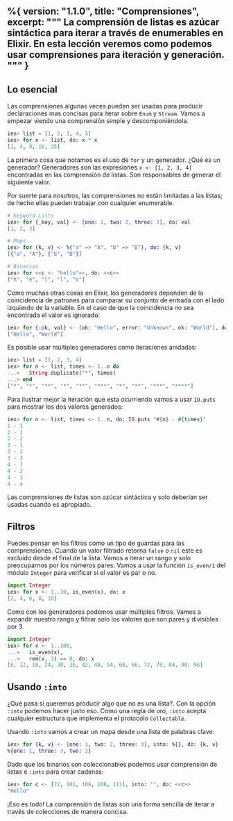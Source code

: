 %{
  version: "1.1.0",
  title: "Comprensiones",
  excerpt: """
  La comprensión de listas es azúcar sintáctica para iterar a través de enumerables en Elixir. En esta lección veremos como podemos usar comprensiones para iteración y generación.
  """
}
---

## Lo esencial

Las comprensiones algunas veces pueden ser usadas para producir declaraciones mas concisas para iterar sobre `Enum` y `Stream`. Vamos a empezar viendo una comprensión simple y descomponiéndola.

```elixir
iex> list = [1, 2, 3, 4, 5]
iex> for x <- list, do: x * x
[1, 4, 9, 16, 25]
```

La primera cosa que notamos es el uso de `for` y un generador. ¿Qué es un generador? Generadores son las expresiones `x <- [1, 2, 3, 4]` encontradas en las comprensión de listas. Son responsables de generar el siguiente valor.

Por suerte para nosotros, las comprensiones no están limitadas a las listas; de hecho ellas pueden trabajar con cualquier enumerable.

```elixir
# Keyword Lists
iex> for {_key, val} <- [one: 1, two: 2, three: 3], do: val
[1, 2, 3]

# Maps
iex> for {k, v} <- %{"a" => "A", "b" => "B"}, do: {k, v}
[{"a", "A"}, {"b", "B"}]

# Binaries
iex> for <<c <- "hello">>, do: <<c>>
["h", "e", "l", "l", "o"]
```

Como muchas otras cosas en Elixir, los generadores dependen de la coincidencia de patrones para comparar su conjunto de entrada con el lado izquierdo de la variable. En el caso de que la coincidencia no sea encontrada el valor es ignorado:

```elixir
iex> for {:ok, val} <- [ok: "Hello", error: "Unknown", ok: "World"], do: val
["Hello", "World"]
```

Es posible usar múltiples generadores como iteraciones anidadas:

```elixir
iex> list = [1, 2, 3, 4]
iex> for n <- list, times <- 1..n do
...>   String.duplicate("*", times)
...> end
["*", "*", "**", "*", "**", "***", "*", "**", "***", "****"]
```

Para ilustrar mejor la iteración que esta ocurriendo vamos a usar `IO.puts` para mostrar los dos valores generados:

```elixir
iex> for n <- list, times <- 1..n, do: IO.puts "#{n} - #{times}"
1 - 1
2 - 1
2 - 2
3 - 1
3 - 2
3 - 3
4 - 1
4 - 2
4 - 3
4 - 4
```

Las comprensiones de listas son azúcar sintáctica y solo deberían ser usadas cuando es apropiado.

## Filtros

Puedes pensar en los filtros como un tipo de guardas para las comprensiones. Cuando un valor filtrado retorna `false` o `nil` este es excluido desde el final de la lista. Vamos a iterar un rango y solo preocuparnos por los números pares. Vamos a usar la función `is_even/1` del módulo `Integer` para verificar si el valor es par o no.

```elixir
import Integer
iex> for x <- 1..10, is_even(x), do: x
[2, 4, 6, 8, 10]
```

Como con los generadores podemos usar múltiples filtros. Vamos a expandir nuestro rango y filtrar solo los valores que son pares y divisibles por 3.

```elixir
import Integer
iex> for x <- 1..100,
...>   is_even(x),
...>   rem(x, 3) == 0, do: x
[6, 12, 18, 24, 30, 36, 42, 48, 54, 60, 66, 72, 78, 84, 90, 96]
```

## Usando `:into`

¿Qué pasa si queremos producir algo que no es una lista?. Con la opción `:into` podemos hacer justo eso. Como una regla de oro, `:into` acepta cualquier estructura que implementa el protocolo `Collectable`.

Usando `:into` vamos a crear un mapa desde una lista de palabras clave:

```elixir
iex> for {k, v} <- [one: 1, two: 2, three: 3], into: %{}, do: {k, v}
%{one: 1, three: 3, two: 2}
```

Dado que los binarios son coleccionables podemos usar comprensión de listas e `:into` para crear cadenas:

```elixir
iex> for c <- [72, 101, 108, 108, 111], into: "", do: <<c>>
"Hello"
```

¡Eso es todo! La comprensión de listas son una forma sencilla de iterar a través de colecciones de manera concisa.
